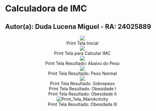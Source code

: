 # Calculadora de IMC
## Autor(a): Duda Lucena Miguel - RA: 24025889

<p align="center">
<img src="https://github.com/DudaLucenaMiguel/Calculadora_de_IMC/blob/main/Images/Print_Tela_MainActivity.png?raw=true" border="0">
<br>Print Tela Inicial<br>
 <img src="https://github.com/DudaLucenaMiguel/Calculadora_de_IMC/blob/main/Images/Print_Tela_CalculoIMCActivity.png?raw=true" border="0">
<br>Print Tela para Calcular IMC<br>
 <img src="https://github.com/DudaLucenaMiguel/Calculadora_de_IMC/blob/main/Images/Print_Tela_AbaixoDoPesoActivity.png?raw=true" border="0">
<br>Print Tela Resultado: Abaixo do Peso<br>
 <img src="https://github.com/DudaLucenaMiguel/Calculadora_de_IMC/blob/main/Images/Print_Tela_PesoNormalActivity.png?raw=true" border="0">
<br>Print Tela Resultado: Peso Normal<br>
 <img src="https://github.com/DudaLucenaMiguel/Calculadora_de_IMC/blob/main/Images/Print_Tela_SobrepesoActivity.png?raw=true" border="0">
<br>Print Tela Resultado: Sobrepeso<br>
 <img src="" border="0">
<br>Print Tela Resultado: Obesidade I<br>
 <img src="" border="0">
<br>Print Tela Resultado: Obesidade II<br>
 <img src="https://github.com/DudaLucenaMiguel/Calculadora_de_IMC/blob/main/Images/Print_Tela_Obesidade3Activity.png?raw=true" alt="Print_Tela_MainActivity" border="0">
<br>Print Tela Resultado: Obesidade III<br>
</p>


